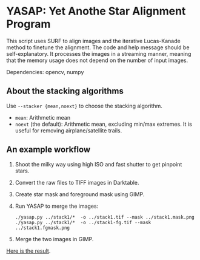 # YASAP: Yet Anothe Star Alignment Program

This script uses SURF to align images and the iterative Lucas-Kanade method to
finetune the alignment. The code and help message should be self-explanatory. It
processes the images in a streaming manner, meaning that the memory usage does
not depend on the number of input images.

Dependencies: opencv, numpy

## About the stacking algorithms

Use `--stacker {mean,noext}` to choose the stacking algorithm.

* `mean`: Arithmetic mean
* `noext` (the default): Arithmetic mean, excluding min/max extremes. It is
  useful for removing airplane/satellite trails.

## An example workflow

1. Shoot the milky way using high ISO and fast shutter to get pinpoint stars.
2. Convert the raw files to TIFF images in Darktable.
3. Create star mask and foreground mask using GIMP.
4. Run YASAP to merge the images:

       ./yasap.py ../stack1/*  -o ../stack1.tif --mask ../stack1.mask.png
       ./yasap.py ../stack1/*  -o ../stack1-fg.tif --mask ../stack1.fgmask.png
5. Merge the two images in GIMP.

[Here is the result](https://photos.app.goo.gl/HXME6QkkJPLXqaEd7).
